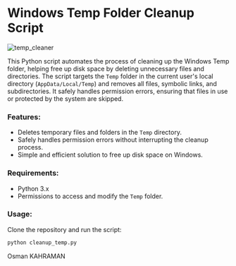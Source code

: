 # Windows Temp Folder Cleanup Script

![temp_cleaner](https://github.com/user-attachments/assets/196c1f56-71f3-4e94-997b-47e8ac5ebb6e)

This Python script automates the process of cleaning up the Windows Temp folder, helping free up disk space by deleting unnecessary files and directories. The script targets the `Temp` folder in the current user's local directory (`AppData/Local/Temp`) and removes all files, symbolic links, and subdirectories. It safely handles permission errors, ensuring that files in use or protected by the system are skipped.

### Features:
- Deletes temporary files and folders in the `Temp` directory.
- Safely handles permission errors without interrupting the cleanup process.
- Simple and efficient solution to free up disk space on Windows.

### Requirements:
- Python 3.x
- Permissions to access and modify the `Temp` folder.

### Usage:
Clone the repository and run the script:
```bash
python cleanup_temp.py
```

Osman KAHRAMAN

